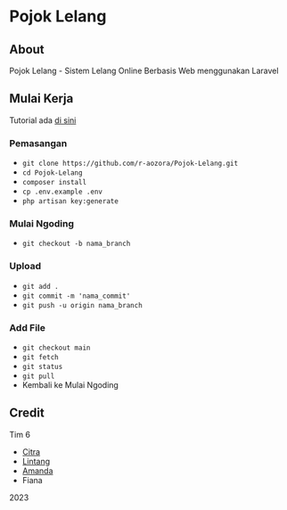 # Pojok Lelang

## About

Pojok Lelang - Sistem Lelang Online Berbasis Web menggunakan Laravel

## Mulai Kerja

Tutorial ada [di sini](https://youtu.be/BJu1Qcul7ig)

### Pemasangan
- `git clone https://github.com/r-aozora/Pojok-Lelang.git`
- `cd Pojok-Lelang`
- `composer install`
- `cp .env.example .env`
- `php artisan key:generate`

### Mulai Ngoding
- `git checkout -b nama_branch`

### Upload
- `git add .`
- `git commit -m 'nama_commit'`
- `git push -u origin nama_branch`

### Add File
- `git checkout main`
- `git fetch`
- `git status`
- `git pull`
- Kembali ke Mulai Ngoding

## Credit

Tim 6
- [Citra](https://github.com/r-aozora)
- [Lintang](https://github.com/codezeros18)
- [Amanda](https://github.com/cykmila)
- Fiana

2023

